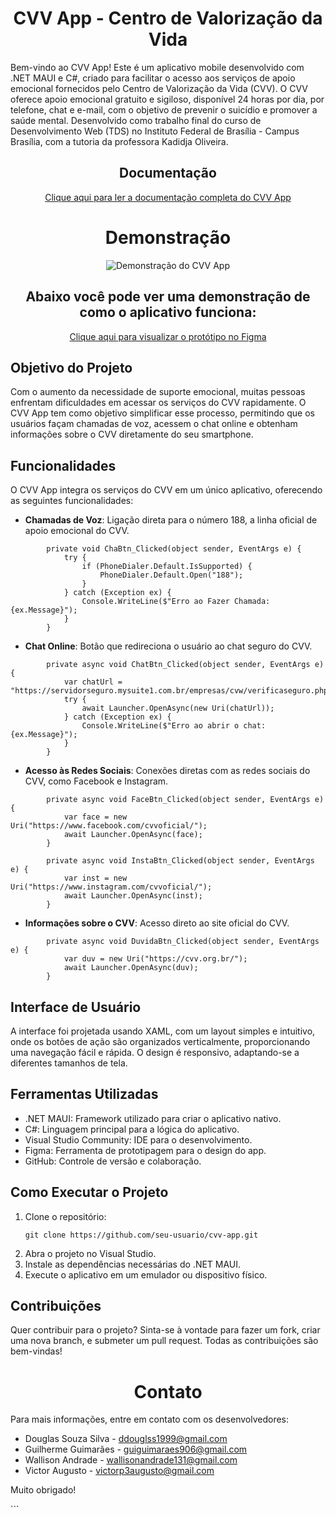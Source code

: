 <h1 align="center">CVV App - Centro de Valorização da Vida</h1>

<p>Bem-vindo ao CVV App! Este é um aplicativo mobile desenvolvido com .NET MAUI e C#, criado para facilitar o acesso aos serviços de apoio emocional fornecidos pelo Centro de Valorização da Vida (CVV). O CVV oferece apoio emocional gratuito e sigiloso, disponível 24 horas por dia, por telefone, chat e e-mail, com o objetivo de prevenir o suicídio e promover a saúde mental. Desenvolvido como trabalho final do curso de Desenvolvimento Web (TDS) no Instituto Federal de Brasília - Campus Brasília, com a tutoria da professora Kadidja Oliveira.</p>

<section>
            <h1 align="center">Documentação</h1>
            <p align="center">
                <a href="https://drive.google.com/file/d/1W46BmMiTqmznhOIl0gFFD_BEH-bSemZP/view?usp=sharing)">Clique aqui para ler a documentação completa do CVV App</a>
            </p>
        </section>

<h1 align="center">Demonstração</h1>

<p align="center">
  <img src="https://github.com/user-attachments/assets/b6e6c91f-4fb6-4bcb-b7d7-26b186e7ef6b" alt="Demonstração do CVV App" />
</p>

<h2 align="center">Abaixo você pode ver uma demonstração de como o aplicativo funciona:</h2>
<p align="center">
  <a href="https://www.figma.com/proto/FbJ7ZX04wGpkE9wnl2xjoA/CVV-APP?node-id=20-28&node-type=canvas&t=2csSPgefAZgBADcE-0&scaling=scale-down&content-scaling=fixed&page-id=20%3A27">Clique aqui para visualizar o protótipo no Figma</a>
</p>

<h2 align="left">Objetivo do Projeto</h2>
<p>Com o aumento da necessidade de suporte emocional, muitas pessoas enfrentam dificuldades em acessar os serviços do CVV rapidamente. O CVV App tem como objetivo simplificar esse processo, permitindo que os usuários façam chamadas de voz, acessem o chat online e obtenham informações sobre o CVV diretamente do seu smartphone.</p>

<h2 align="left">Funcionalidades</h2>
<p>O CVV App integra os serviços do CVV em um único aplicativo, oferecendo as seguintes funcionalidades:</p>

<ul>
  <li><b>Chamadas de Voz</b>: Ligação direta para o número 188, a linha oficial de apoio emocional do CVV.</li>
</ul>


            private void ChaBtn_Clicked(object sender, EventArgs e) {
                try {
                    if (PhoneDialer.Default.IsSupported) {
                        PhoneDialer.Default.Open("188");
                    }
                } catch (Exception ex) {
                    Console.WriteLine($"Erro ao Fazer Chamada: {ex.Message}");
                }
            }

<ul>
<li><b>Chat Online</b>: Botão que redireciona o usuário ao chat seguro do CVV.</li>
</ul>

            private async void ChatBtn_Clicked(object sender, EventArgs e) {
                var chatUrl = "https://servidorseguro.mysuite1.com.br/empresas/cvw/verificaseguro.php";
                try {
                    await Launcher.OpenAsync(new Uri(chatUrl));
                } catch (Exception ex) {
                    Console.WriteLine($"Erro ao abrir o chat: {ex.Message}");
                }
            }

<ul> <li><b>Acesso às Redes Sociais</b>: Conexões diretas com as redes sociais do CVV, como Facebook e Instagram.</li> </ul>

            private async void FaceBtn_Clicked(object sender, EventArgs e) {
                var face = new Uri("https://www.facebook.com/cvvoficial/");
                await Launcher.OpenAsync(face);
            }
            
            private async void InstaBtn_Clicked(object sender, EventArgs e) {
                var inst = new Uri("https://www.instagram.com/cvvoficial/");
                await Launcher.OpenAsync(inst);
            }

<ul> <li><b>Informações sobre o CVV</b>: Acesso direto ao site oficial do CVV.</li> </ul>

            private async void DuvidaBtn_Clicked(object sender, EventArgs e) {
                var duv = new Uri("https://cvv.org.br/");
                await Launcher.OpenAsync(duv);
            }

<h2 align="left">Interface de Usuário</h2> <p>A interface foi projetada usando XAML, com um layout simples e intuitivo, onde os botões de ação são organizados verticalmente, proporcionando uma navegação fácil e rápida. O design é responsivo, adaptando-se a diferentes tamanhos de tela.</p> <h2 align="left">Ferramentas Utilizadas</h2> <ul> <li>.NET MAUI: Framework utilizado para criar o aplicativo nativo.</li> <li>C#: Linguagem principal para a lógica do aplicativo.</li> <li>Visual Studio Community: IDE para o desenvolvimento.</li> <li>Figma: Ferramenta de prototipagem para o design do app.</li> <li>GitHub: Controle de versão e colaboração.</li> </ul> <h2 align="left">Como Executar o Projeto</h2> <ol> <li>Clone o repositório: <pre><code>git clone https://github.com/seu-usuario/cvv-app.git</code></pre> </li> <li>Abra o projeto no Visual Studio.</li> <li>Instale as dependências necessárias do .NET MAUI.</li> <li>Execute o aplicativo em um emulador ou dispositivo físico.</li> </ol> <h2 align="left">Contribuições</h2> <p>Quer contribuir para o projeto? Sinta-se à vontade para fazer um fork, criar uma nova branch, e submeter um pull request. Todas as contribuições são bem-vindas!</p> <h1 align="center">Contato</h1> <p align="left">Para mais informações, entre em contato com os desenvolvedores:</p> <ul> <li>Douglas Souza Silva - <a href="mailto:ddouglss1999@gmail.com">ddouglss1999@gmail.com</a></li> <li>Guilherme Guimarães - <a href="mailto:guiguimaraes906@gmail.com">guiguimaraes906@gmail.com</a></li> <li>Wallison Andrade - <a href="mailto:wallisonandrade131@gmail.com">wallisonandrade131@gmail.com</a></li> <li>Victor Augusto - <a href="mailto:victorp3augusto@gmail.com">victorp3augusto@gmail.com</a></li> </ul> <p>Muito obrigado!</p> ```









